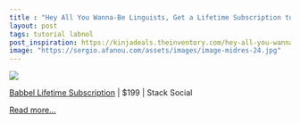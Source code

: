 ```yaml
---
title : "Hey All You Wanna-Be Linguists, Get a Lifetime Subscription to Babbel for 60% Off"
layout: post
tags: tutorial labnol
post_inspiration: https://kinjadeals.theinventory.com/hey-all-you-wanna-be-linguists-get-a-lifetime-subscrip-1846606023
image: "https://sergio.afanou.com/assets/images/image-midres-24.jpg"
---
```


<img src="https://i.kinja-img.com/gawker-media/image/upload/s--2aBrY2fN--/c_fit,fl_progressive,q_80,w_636/uzo81au6qsgqpdgsfpux.jpg" /><p><a href="https://stacksocial.com/sales/babbel-lifetime-subscription-all-languages?aid=a-efnv1nsd&amp;utm_source=theinventory.com&amp;utm_medium=referral&amp;utm_campaign=babbel-lifetime-subscription-all-languages_040221&amp;utm_term=scsf-484645" target="_blank" rel="noopener noreferrer">Babbel Lifetime Subscription</a> | $199 | Stack Social<br></p><p><a href="https://kinjadeals.theinventory.com/hey-all-you-wanna-be-linguists-get-a-lifetime-subscrip-1846606023">Read more...</a></p>